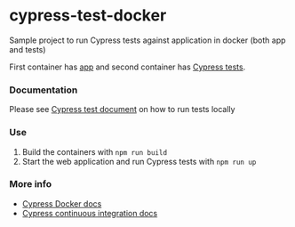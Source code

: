 # cypress-test-docker

Sample project to run Cypress tests against application in docker (both app and tests)

First container has [app](sampleapp/Dockerfile) and second container has [Cypress tests](e2e/Dockerfile).

### Documentation

Please see [Cypress test document](e2e/README.md) on how to run tests locally


### Use

1) Build the containers with `npm run build`
2) Start the web application and run Cypress tests with `npm run up`

### More info

- [Cypress Docker docs](https://on.cypress.io/docker)
- [Cypress continuous integration docs](https://on.cypress.io/ci)

